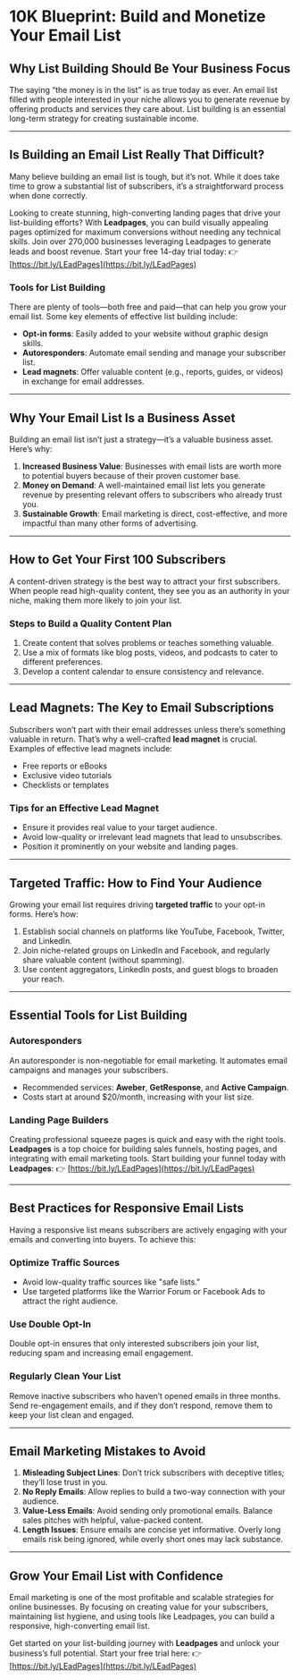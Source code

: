 # 10K Blueprint: Build and Monetize Your Email List

## Why List Building Should Be Your Business Focus

The saying “the money is in the list” is as true today as ever. An email list filled with people interested in your niche allows you to generate revenue by offering products and services they care about. List building is an essential long-term strategy for creating sustainable income.

---

## Is Building an Email List Really That Difficult?

Many believe building an email list is tough, but it’s not. While it does take time to grow a substantial list of subscribers, it’s a straightforward process when done correctly.

Looking to create stunning, high-converting landing pages that drive your list-building efforts? With **Leadpages**, you can build visually appealing pages optimized for maximum conversions without needing any technical skills. Join over 270,000 businesses leveraging Leadpages to generate leads and boost revenue. Start your free 14-day trial today: 👉 [https://bit.ly/LEadPages](https://bit.ly/LEadPages)

### Tools for List Building

There are plenty of tools—both free and paid—that can help you grow your email list. Some key elements of effective list building include:
- **Opt-in forms**: Easily added to your website without graphic design skills.
- **Autoresponders**: Automate email sending and manage your subscriber list.
- **Lead magnets**: Offer valuable content (e.g., reports, guides, or videos) in exchange for email addresses.

---

## Why Your Email List Is a Business Asset

Building an email list isn’t just a strategy—it’s a valuable business asset. Here’s why:

1. **Increased Business Value**: Businesses with email lists are worth more to potential buyers because of their proven customer base.
2. **Money on Demand**: A well-maintained email list lets you generate revenue by presenting relevant offers to subscribers who already trust you.
3. **Sustainable Growth**: Email marketing is direct, cost-effective, and more impactful than many other forms of advertising.

---

## How to Get Your First 100 Subscribers

A content-driven strategy is the best way to attract your first subscribers. When people read high-quality content, they see you as an authority in your niche, making them more likely to join your list.

### Steps to Build a Quality Content Plan

1. Create content that solves problems or teaches something valuable.
2. Use a mix of formats like blog posts, videos, and podcasts to cater to different preferences.
3. Develop a content calendar to ensure consistency and relevance.

---

## Lead Magnets: The Key to Email Subscriptions

Subscribers won’t part with their email addresses unless there’s something valuable in return. That’s why a well-crafted **lead magnet** is crucial. Examples of effective lead magnets include:
- Free reports or eBooks
- Exclusive video tutorials
- Checklists or templates

### Tips for an Effective Lead Magnet

- Ensure it provides real value to your target audience.
- Avoid low-quality or irrelevant lead magnets that lead to unsubscribes.
- Position it prominently on your website and landing pages.

---

## Targeted Traffic: How to Find Your Audience

Growing your email list requires driving **targeted traffic** to your opt-in forms. Here’s how:
1. Establish social channels on platforms like YouTube, Facebook, Twitter, and LinkedIn.
2. Join niche-related groups on LinkedIn and Facebook, and regularly share valuable content (without spamming).
3. Use content aggregators, LinkedIn posts, and guest blogs to broaden your reach.

---

## Essential Tools for List Building

### Autoresponders
An autoresponder is non-negotiable for email marketing. It automates email campaigns and manages your subscribers.

- Recommended services: **Aweber**, **GetResponse**, and **Active Campaign**.
- Costs start at around $20/month, increasing with your list size.

### Landing Page Builders
Creating professional squeeze pages is quick and easy with the right tools. **Leadpages** is a top choice for building sales funnels, hosting pages, and integrating with email marketing tools. Start building your funnel today with **Leadpages**: 👉 [https://bit.ly/LEadPages](https://bit.ly/LEadPages)

---

## Best Practices for Responsive Email Lists

Having a responsive list means subscribers are actively engaging with your emails and converting into buyers. To achieve this:

### Optimize Traffic Sources
- Avoid low-quality traffic sources like "safe lists."
- Use targeted platforms like the Warrior Forum or Facebook Ads to attract the right audience.

### Use Double Opt-In
Double opt-in ensures that only interested subscribers join your list, reducing spam and increasing email engagement.

### Regularly Clean Your List
Remove inactive subscribers who haven’t opened emails in three months. Send re-engagement emails, and if they don’t respond, remove them to keep your list clean and engaged.

---

## Email Marketing Mistakes to Avoid

1. **Misleading Subject Lines**: Don’t trick subscribers with deceptive titles; they’ll lose trust in you.
2. **No Reply Emails**: Allow replies to build a two-way connection with your audience.
3. **Value-Less Emails**: Avoid sending only promotional emails. Balance sales pitches with helpful, value-packed content.
4. **Length Issues**: Ensure emails are concise yet informative. Overly long emails risk being ignored, while overly short ones may lack substance.

---

## Grow Your Email List with Confidence

Email marketing is one of the most profitable and scalable strategies for online businesses. By focusing on creating value for your subscribers, maintaining list hygiene, and using tools like Leadpages, you can build a responsive, high-converting email list.

Get started on your list-building journey with **Leadpages** and unlock your business’s full potential. Start your free trial here: 👉 [https://bit.ly/LEadPages](https://bit.ly/LEadPages)
